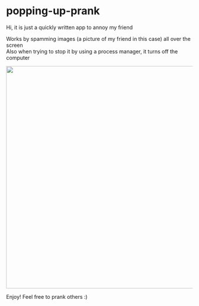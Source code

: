 # popping-up-prank

Hi, it is just a quickly written app to annoy my friend

Works by spamming images (a picture of my friend in this case) all over the screen <br />
Also when trying to stop it by using a process manager, it turns off the computer

<img width="600px" src="https://github.com/jaw0r3k/popping-up-prank/assets/76836550/a6438915-f995-48fd-97a4-4bea2a24fea8" />

Enjoy! Feel free to prank others :)
